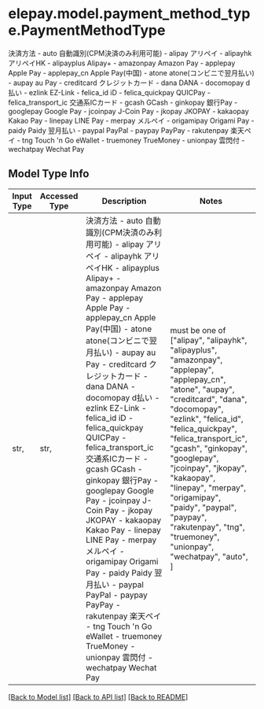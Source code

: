 # elepay.model.payment_method_type.PaymentMethodType

決済方法 - auto 自動識別(CPM決済のみ利用可能) - alipay アリペイ - alipayhk アリペイHK - alipayplus Alipay+ - amazonpay Amazon Pay - applepay Apple Pay - applepay_cn Apple Pay(中国) - atone atone(コンビニで翌月払い) - aupay au Pay - creditcard クレジットカード - dana DANA - docomopay d払い - ezlink EZ-Link - felica_id iD - felica_quickpay QUICPay - felica_transport_ic 交通系ICカード - gcash GCash - ginkopay 銀行Pay - googlepay Google Pay - jcoinpay J-Coin Pay - jkopay JKOPAY - kakaopay Kakao Pay - linepay LINE Pay - merpay メルペイ - origamipay Origami Pay - paidy Paidy 翌月払い - paypal PayPal - paypay PayPay - rakutenpay 楽天ペイ - tng Touch 'n Go eWallet - truemoney TrueMoney - unionpay 雲閃付 - wechatpay Wechat Pay 

## Model Type Info
Input Type | Accessed Type | Description | Notes
------------ | ------------- | ------------- | -------------
str,  | str,  | 決済方法 - auto 自動識別(CPM決済のみ利用可能) - alipay アリペイ - alipayhk アリペイHK - alipayplus Alipay+ - amazonpay Amazon Pay - applepay Apple Pay - applepay_cn Apple Pay(中国) - atone atone(コンビニで翌月払い) - aupay au Pay - creditcard クレジットカード - dana DANA - docomopay d払い - ezlink EZ-Link - felica_id iD - felica_quickpay QUICPay - felica_transport_ic 交通系ICカード - gcash GCash - ginkopay 銀行Pay - googlepay Google Pay - jcoinpay J-Coin Pay - jkopay JKOPAY - kakaopay Kakao Pay - linepay LINE Pay - merpay メルペイ - origamipay Origami Pay - paidy Paidy 翌月払い - paypal PayPal - paypay PayPay - rakutenpay 楽天ペイ - tng Touch &#x27;n Go eWallet - truemoney TrueMoney - unionpay 雲閃付 - wechatpay Wechat Pay  | must be one of ["alipay", "alipayhk", "alipayplus", "amazonpay", "applepay", "applepay_cn", "atone", "aupay", "creditcard", "dana", "docomopay", "ezlink", "felica_id", "felica_quickpay", "felica_transport_ic", "gcash", "ginkopay", "googlepay", "jcoinpay", "jkopay", "kakaopay", "linepay", "merpay", "origamipay", "paidy", "paypal", "paypay", "rakutenpay", "tng", "truemoney", "unionpay", "wechatpay", "auto", ] 

[[Back to Model list]](../../README.md#documentation-for-models) [[Back to API list]](../../README.md#documentation-for-api-endpoints) [[Back to README]](../../README.md)

